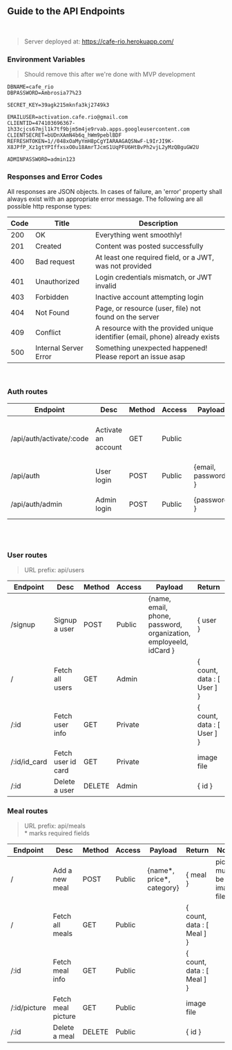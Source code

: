 ## Guide to the API Endpoints
<br/>

> Server deployed at: https://cafe-rio.herokuapp.com/


### Environment Variables
> Should remove this after we're done with MVP development
```
DBNAME=cafe_rio
DBPASSWORD=Ambrosia77%23

SECRET_KEY=39agk215mknfa3kj2749k3

EMAILUSER=activation.cafe.rio@gmail.com
CLIENTID=474103696367-1h33cjcs67mjl1k7tf9bjm5m4je9rvab.apps.googleusercontent.com
CLIENTSECRET=bUDnXAmN4b6q_hWm9peblBDF
REFRESHTOKEN=1//048xOaMyYmH8pCgYIARAAGAQSNwF-L9IrJI9K-X8JPfP_Xz1gtYPIffxsxO0u18AmrTJcmS1UqPFU6HtBvPh2vjL2yMzQBguGW2U

ADMINPASSWORD=admin123
```

### Responses and Error Codes
All responses are JSON objects. In cases of failure, an 'error' property shall always exist with an appropriate error message. The following are all possible http response types:

|Code|Title|Description|
|-----|-----|-----|
|200|OK|Everything went smoothly!|
|201|Created|Content was posted successfully|
|400|Bad request|At least one required field, or a JWT, was not provided|
|401|Unauthorized|Login credentials mismatch, or JWT invalid|
|403|Forbidden|Inactive account attempting login|
|404|Not Found|Page, or resource (user, file) not found on the server|
|409|Conflict|A resource with the provided unique identifier (email, phone) already exists|
|500|Internal Server Error|Something unexpected happened! Please report an issue asap|

<br/>

### Auth routes

|Endpoint|Desc|Method|Access|Payload|Return|Notes|
|-----|-----|-----|-----|-----|-----|-----|
| /api/auth/activate/:code | Activate an account | GET | Public |  |  | this link is sent via email during registration <br/> |
| /api/auth | User login | POST | Public | {email, password } | { token, User } |  |
| /api/auth/admin | Admin login | POST | Public | {password } | { token } |  |

<br/>
<br/>

### User routes
> URL prefix: api/users

|Endpoint|Desc|Method|Access|Payload|Return|Notes|
|-----|-----|-----|-----|-----|-----|-----|
| /signup | Signup a user | POST | Public | {name, email, phone, password, organization, employeeId, idCard } | { user } | idCard must be an image file <br/> Activation link sent via email |
| / | Fetch all users | GET | Admin |  | { count, data : [ User ] } |  |
| /:id | Fetch user info | GET | Private |  | { count, data : [ User ] } | |
| /:id/id_card | Fetch user id card | GET | Private |  | image file | |
| /:id | Delete a user | DELETE | Admin |  | { id } | |

### Meal routes
> URL prefix: api/meals <br/>
> \* marks required fields

|Endpoint|Desc|Method|Access|Payload|Return|Notes|
|-----|-----|-----|-----|-----|-----|-----|
| / | Add a new meal | POST | Public | {name*, price*, category} | { meal } | picture must be an image file |
| / | Fetch all meals | GET | Public |  | { count, data : [ Meal ] } |  |
| /:id | Fetch meal info | GET | Public |  | { count, data : [ Meal ] } | |
| /:id/picture | Fetch meal picture | GET | Public |  | image file | |
| /:id | Delete a meal | DELETE | Public |  | { id } | |

